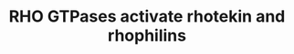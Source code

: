 ---
annotations:
- id: PW:0000003
  parent: signaling pathway
  type: Pathway Ontology
  value: signaling pathway
authors:
- ReactomeTeam
- Egonw
- Eweitz
description: Rhotekin (RTKN) is a protein with an N-terminally located RHO GTPase
  binding domain, that shares a limited sequence homology with PKNs and rhophilins.
  RTKN binds to GTP-bound RHOA, RHOB and RHOC and can inhibit their GTPase activity
  (Reid et al. 1996, Fu et al. 2000), which can be corroborated by protein kinase
  D-mediated phosphorylation of RTKN (Pusapati et al. 2012). RTKN is implicated in
  the establishment of cell polarity (Sudo et al. 2006), septin organization (Ito
  et al. 2005, Sudo et al. 2007) and stimulation of SRF-mediated transcription (Reynaud
  et al. 2000). RTKN can have an anti-apoptotic effect that depends on the activation
  of NFKB (NF-kappaB) (Liu et al. 2004). RTKN2 (rhotekin-2) is another rhotekin exclusively
  expressed in lymphocytes (Collier et al. 2004). The function and the mechanism of
  action of RTKN2 are unknown.<p>Rhophillins include two family members - rhophilin-1
  (RHNP1) and rhophilin-2 (RHPN2) with ~75% sequence identity. A RHO GTPase binding
  domain is located at the N-terminus of rhophilins, followed by a BRO1 domain (characteristic
  of proteins involved in protein kinase C signaling) and a C-terminal PDZ domain.
  RHOA:GTP binds both RHPN1 and RHPN2 and these interactions may be involved in organization
  of the actin cytoskeleton and/or cell motility (Watanabe et al. 1996, Fujita et
  al. 2000, Peck et al. 2002). RHOB:GTP recruits RHPN2 to endosomes which may be involved
  in the function of thyroid cells (Mircescu et al. 2002).  View original pathway
  at [http://www.reactome.org/PathwayBrowser/#DIAGRAM=5666185 Reactome].
last-edited: 2021-05-09
organisms:
- Homo sapiens
redirect_from:
- /index.php/Pathway:WP3384
- /instance/WP3384
revision: null
schema-jsonld:
- '@context': https://schema.org/
  '@id': https://wikipathways.github.io/pathways/WP3384.html
  '@type': Dataset
  creator:
    '@type': Organization
    name: WikiPathways
  description: Rhotekin (RTKN) is a protein with an N-terminally located RHO GTPase
    binding domain, that shares a limited sequence homology with PKNs and rhophilins.
    RTKN binds to GTP-bound RHOA, RHOB and RHOC and can inhibit their GTPase activity
    (Reid et al. 1996, Fu et al. 2000), which can be corroborated by protein kinase
    D-mediated phosphorylation of RTKN (Pusapati et al. 2012). RTKN is implicated
    in the establishment of cell polarity (Sudo et al. 2006), septin organization
    (Ito et al. 2005, Sudo et al. 2007) and stimulation of SRF-mediated transcription
    (Reynaud et al. 2000). RTKN can have an anti-apoptotic effect that depends on
    the activation of NFKB (NF-kappaB) (Liu et al. 2004). RTKN2 (rhotekin-2) is another
    rhotekin exclusively expressed in lymphocytes (Collier et al. 2004). The function
    and the mechanism of action of RTKN2 are unknown.<p>Rhophillins include two family
    members - rhophilin-1 (RHNP1) and rhophilin-2 (RHPN2) with ~75% sequence identity.
    A RHO GTPase binding domain is located at the N-terminus of rhophilins, followed
    by a BRO1 domain (characteristic of proteins involved in protein kinase C signaling)
    and a C-terminal PDZ domain. RHOA:GTP binds both RHPN1 and RHPN2 and these interactions
    may be involved in organization of the actin cytoskeleton and/or cell motility
    (Watanabe et al. 1996, Fujita et al. 2000, Peck et al. 2002). RHOB:GTP recruits
    RHPN2 to endosomes which may be involved in the function of thyroid cells (Mircescu
    et al. 2002).  View original pathway at [http://www.reactome.org/PathwayBrowser/#DIAGRAM=5666185
    Reactome].
  keywords:
  - 'GTP '
  - LIN7B
  - 'LIN7B '
  - 'RHOA '
  - RHOA,B,C:GTP:RTKN
  - RHOA/B/C:GTP
  - RHOA:GTP
  - RHOA:GTP:RHPN1
  - RHOA:GTP:RHPN1,RHPN2
  - RHOA:GTP:RHPN1:ROPN1
  - RHOA:GTP:RTKN
  - RHOA:GTP:RTKN:LIN7B
  - RHOA:GTP:RTKN:TAX1BP3
  - 'RHOB '
  - RHOB:GTP
  - RHOB:GTP:RHPN2
  - 'RHOC '
  - 'RHPN1 '
  - RHPN1,RHPN2
  - RHPN2
  - 'RHPN2 '
  - ROPN1
  - 'ROPN1 '
  - RTKN
  - 'RTKN '
  - TAX1BP3
  - 'TAX1BP3 '
  license: CC0
  name: RHO GTPases activate rhotekin and rhophilins
seo: CreativeWork
title: RHO GTPases activate rhotekin and rhophilins
wpid: WP3384
---